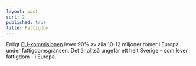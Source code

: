 ```yaml
---
layout: post
sort: 2
published: true
title: Fattigdom
---
```




Enligt [EU-kommisionen](http://fra.europa.eu/sites/default/files/fra_uploads/2099-FRA-2012-Roma-at-a-glance_EN.pdf "EC - Roma at a glance s.12") lever 90% av alla 10-12 miljoner romer i Europa under fattigdomsgränsen. Det är alltså ungefär ett helt Sverige – som lever i fattigdom - i Europa.
